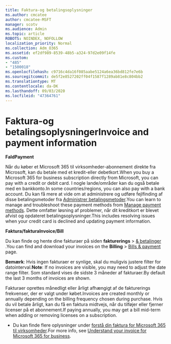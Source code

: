 ```yaml
---
title: Faktura-og betalingsoplysninger
ms.author: cmcatee
author: cmcatee-MSFT
manager: scotv
ms.audience: Admin
ms.topic: article
ROBOTS: NOINDEX, NOFOLLOW
localization_priority: Normal
ms.collection: Adm_O365
ms.assetid: ef2df989-8539-48b5-a324-97d2e09f14fe
ms.custom:
- "485"
- "1500018"
ms.openlocfilehash: c9716c4da16f085aabe5124a6ea36bd812fe7e6b
ms.sourcegitcommit: de5f2e8527202ff04f1587f1289ab81e8c804bb2
ms.translationtype: MT
ms.contentlocale: da-DK
ms.lasthandoff: 09/03/2020
ms.locfileid: "47364761"
---
```

# <a name="invoice-and-payment-information"></a><span data-ttu-id="deda1-102">Faktura-og betalingsoplysninger</span><span class="sxs-lookup"><span data-stu-id="deda1-102">Invoice and payment information</span></span>

<span data-ttu-id="deda1-103">**Fald**</span><span class="sxs-lookup"><span data-stu-id="deda1-103">**Payment**</span></span>

<span data-ttu-id="deda1-104">Når du køber et Microsoft 365 til virksomheder-abonnement direkte fra Microsoft, kan du betale med et kredit-eller debetkort.</span><span class="sxs-lookup"><span data-stu-id="deda1-104">When you buy a Microsoft 365 for business subscription directly from Microsoft, you can pay with a credit or debit card.</span></span>  <span data-ttu-id="deda1-105">I nogle lande/områder kan du også betale med en bankkonto.</span><span class="sxs-lookup"><span data-stu-id="deda1-105">In some countries/regions, you can also pay with a bank account.</span></span>  <span data-ttu-id="deda1-106">Du kan få mere at vide om at administrere og udføre fejlfinding af disse betalingsmetoder fra [Administrer betalingsmetoder](https://docs.microsoft.com/microsoft-365/commerce/billing-and-payments/manage-payment-methods).</span><span class="sxs-lookup"><span data-stu-id="deda1-106">You can learn to manage and troubleshoot these payment methods from [Manage payment methods](https://docs.microsoft.com/microsoft-365/commerce/billing-and-payments/manage-payment-methods).</span></span> <span data-ttu-id="deda1-107">Dette omfatter løsning af problemer, når dit kreditkort er blevet afvist og opdateret betalingsoplysninger.</span><span class="sxs-lookup"><span data-stu-id="deda1-107">This includes resolving issues when your credit card is declined and updating payment information.</span></span>

<span data-ttu-id="deda1-108">**Faktura/faktura**</span><span class="sxs-lookup"><span data-stu-id="deda1-108">**Invoice/Bill**</span></span>

<span data-ttu-id="deda1-109">Du kan finde og hente dine fakturaer på siden **fakturerings**  >  [& betalinger](https://go.microsoft.com/fwlink/p/?linkid=848039) .</span><span class="sxs-lookup"><span data-stu-id="deda1-109">You can find and download your invoices on the **Billing** > [Bills & payment](https://go.microsoft.com/fwlink/p/?linkid=848039) page.</span></span>  

<span data-ttu-id="deda1-110">**Bemærk**: Hvis ingen fakturaer er synlige, skal du muligvis justere filter for datointerval.</span><span class="sxs-lookup"><span data-stu-id="deda1-110">**Note**: If no invoices are visible, you may need to adjust the date range filter.</span></span>  <span data-ttu-id="deda1-111">Som standard vises de sidste 3 måneder af fakturaer.</span><span class="sxs-lookup"><span data-stu-id="deda1-111">By default the last 3 months of invoices are shown.</span></span>

<span data-ttu-id="deda1-112">Fakturaer oprettes månedligt eller årligt afhængigt af de fakturerings frekvenser, der er valgt under købet.</span><span class="sxs-lookup"><span data-stu-id="deda1-112">Invoices are created monthly or annually depending on the billing frequency chosen during purchase.</span></span>  <span data-ttu-id="deda1-113">Hvis du vil betale årligt, kan du få en faktura midtvejs, når du tilføjer eller fjerner licenser på et abonnement.</span><span class="sxs-lookup"><span data-stu-id="deda1-113">If paying annually, you may get a bill mid-term when adding or removing licenses on a subscription.</span></span>

- <span data-ttu-id="deda1-114">Du kan finde flere oplysninger under [forstå din faktura for Microsoft 365 til virksomheder](https://docs.microsoft.com/microsoft-365/commerce/billing-and-payments/understand-your-invoice2).</span><span class="sxs-lookup"><span data-stu-id="deda1-114">For more info, see [Understand your invoice for Microsoft 365 for business](https://docs.microsoft.com/microsoft-365/commerce/billing-and-payments/understand-your-invoice2).</span></span>